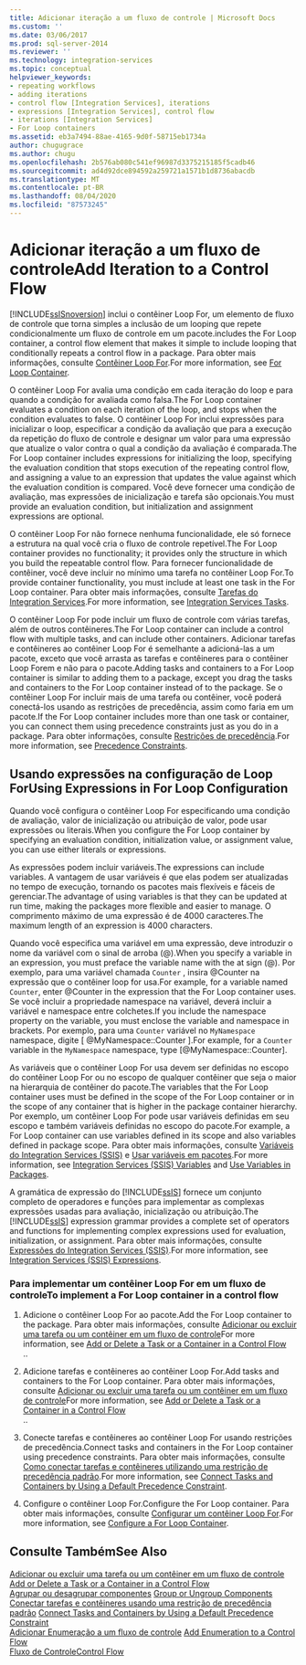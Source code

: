 ```yaml
---
title: Adicionar iteração a um fluxo de controle | Microsoft Docs
ms.custom: ''
ms.date: 03/06/2017
ms.prod: sql-server-2014
ms.reviewer: ''
ms.technology: integration-services
ms.topic: conceptual
helpviewer_keywords:
- repeating workflows
- adding iterations
- control flow [Integration Services], iterations
- expressions [Integration Services], control flow
- iterations [Integration Services]
- For Loop containers
ms.assetid: eb3a7494-88ae-4165-9d0f-58715eb1734a
author: chugugrace
ms.author: chugu
ms.openlocfilehash: 2b576ab080c541ef96987d3375215185f5cadb46
ms.sourcegitcommit: ad4d92dce894592a259721a1571b1d8736abacdb
ms.translationtype: MT
ms.contentlocale: pt-BR
ms.lasthandoff: 08/04/2020
ms.locfileid: "87573245"
---
```

# <a name="add-iteration-to-a-control-flow"></a><span data-ttu-id="66724-102">Adicionar iteração a um fluxo de controle</span><span class="sxs-lookup"><span data-stu-id="66724-102">Add Iteration to a Control Flow</span></span>
  [!INCLUDE[ssISnoversion](../includes/ssisnoversion-md.md)] <span data-ttu-id="66724-103">inclui o contêiner Loop For, um elemento de fluxo de controle que torna simples a inclusão de um looping que repete condicionalmente um fluxo de controle em um pacote.</span><span class="sxs-lookup"><span data-stu-id="66724-103">includes the For Loop container, a control flow element that makes it simple to include looping that conditionally repeats a control flow in a package.</span></span> <span data-ttu-id="66724-104">Para obter mais informações, consulte [Contêiner Loop For](control-flow/for-loop-container.md).</span><span class="sxs-lookup"><span data-stu-id="66724-104">For more information, see [For Loop Container](control-flow/for-loop-container.md).</span></span>  
  
 <span data-ttu-id="66724-105">O contêiner Loop For avalia uma condição em cada iteração do loop e para quando a condição for avaliada como falsa.</span><span class="sxs-lookup"><span data-stu-id="66724-105">The For Loop container evaluates a condition on each iteration of the loop, and stops when the condition evaluates to false.</span></span> <span data-ttu-id="66724-106">O contêiner Loop For inclui expressões para inicializar o loop, especificar a condição da avaliação que para a execução da repetição do fluxo de controle e designar um valor para uma expressão que atualize o valor contra o qual a condição da avaliação é comparada.</span><span class="sxs-lookup"><span data-stu-id="66724-106">The For Loop container includes expressions for initializing the loop, specifying the evaluation condition that stops execution of the repeating control flow, and assigning a value to an expression that updates the value against which the evaluation condition is compared.</span></span> <span data-ttu-id="66724-107">Você deve fornecer uma condição de avaliação, mas expressões de inicialização e tarefa são opcionais.</span><span class="sxs-lookup"><span data-stu-id="66724-107">You must provide an evaluation condition, but initialization and assignment expressions are optional.</span></span>  
  
 <span data-ttu-id="66724-108">O contêiner Loop For não fornece nenhuma funcionalidade, ele só fornece a estrutura na qual você cria o fluxo de controle repetível.</span><span class="sxs-lookup"><span data-stu-id="66724-108">The For Loop container provides no functionality; it provides only the structure in which you build the repeatable control flow.</span></span> <span data-ttu-id="66724-109">Para fornecer funcionalidade de contêiner, você deve incluir no mínimo uma tarefa no contêiner Loop For.</span><span class="sxs-lookup"><span data-stu-id="66724-109">To provide container functionality, you must include at least one task in the For Loop container.</span></span> <span data-ttu-id="66724-110">Para obter mais informações, consulte [Tarefas do Integration Services](control-flow/integration-services-tasks.md).</span><span class="sxs-lookup"><span data-stu-id="66724-110">For more information, see [Integration Services Tasks](control-flow/integration-services-tasks.md).</span></span>  
  
 <span data-ttu-id="66724-111">O contêiner Loop For pode incluir um fluxo de controle com várias tarefas, além de outros contêineres.</span><span class="sxs-lookup"><span data-stu-id="66724-111">The For Loop container can include a control flow with multiple tasks, and can include other containers.</span></span> <span data-ttu-id="66724-112">Adicionar tarefas e contêineres ao contêiner Loop For é semelhante a adicioná-las a um pacote, exceto que você arrasta as tarefas e contêineres para o contêiner Loop Forem e não para o pacote.</span><span class="sxs-lookup"><span data-stu-id="66724-112">Adding tasks and containers to a For Loop container is similar to adding them to a package, except you drag the tasks and containers to the For Loop container instead of to the package.</span></span> <span data-ttu-id="66724-113">Se o contêiner Loop For incluir mais de uma tarefa ou contêiner, você poderá conectá-los usando as restrições de precedência, assim como faria em um pacote.</span><span class="sxs-lookup"><span data-stu-id="66724-113">If the For Loop container includes more than one task or container, you can connect them using precedence constraints just as you do in a package.</span></span> <span data-ttu-id="66724-114">Para obter informações, consulte [Restrições de precedência](control-flow/precedence-constraints.md).</span><span class="sxs-lookup"><span data-stu-id="66724-114">For more information, see [Precedence Constraints](control-flow/precedence-constraints.md).</span></span>  
  
## <a name="using-expressions-in-for-loop-configuration"></a><span data-ttu-id="66724-115">Usando expressões na configuração de Loop For</span><span class="sxs-lookup"><span data-stu-id="66724-115">Using Expressions in For Loop Configuration</span></span>  
 <span data-ttu-id="66724-116">Quando você configura o contêiner Loop For especificando uma condição de avaliação, valor de inicialização ou atribuição de valor, pode usar expressões ou literais.</span><span class="sxs-lookup"><span data-stu-id="66724-116">When you configure the For Loop container by specifying an evaluation condition, initialization value, or assignment value, you can use either literals or expressions.</span></span>  
  
 <span data-ttu-id="66724-117">As expressões podem incluir variáveis.</span><span class="sxs-lookup"><span data-stu-id="66724-117">The expressions can include variables.</span></span> <span data-ttu-id="66724-118">A vantagem de usar variáveis é que elas podem ser atualizadas no tempo de execução, tornando os pacotes mais flexíveis e fáceis de gerenciar.</span><span class="sxs-lookup"><span data-stu-id="66724-118">The advantage of using variables is that they can be updated at run time, making the packages more flexible and easier to manage.</span></span> <span data-ttu-id="66724-119">O comprimento máximo de uma expressão é de 4000 caracteres.</span><span class="sxs-lookup"><span data-stu-id="66724-119">The maximum length of an expression is 4000 characters.</span></span>  
  
 <span data-ttu-id="66724-120">Quando você especifica uma variável em uma expressão, deve introduzir o nome da variável com o sinal de arroba (@).</span><span class="sxs-lookup"><span data-stu-id="66724-120">When you specify a variable in an expression, you must preface the variable name with the at sign (@).</span></span> <span data-ttu-id="66724-121">Por exemplo, para uma variável chamada `Counter` , insira @Counter na expressão que o contêiner loop for usa.</span><span class="sxs-lookup"><span data-stu-id="66724-121">For example, for a variable named `Counter`, enter @Counter in the expression that the For Loop container uses.</span></span> <span data-ttu-id="66724-122">Se você incluir a propriedade namespace na variável, deverá incluir a variável e namespace entre colchetes.</span><span class="sxs-lookup"><span data-stu-id="66724-122">If you include the namespace property on the variable, you must enclose the variable and namespace in brackets.</span></span> <span data-ttu-id="66724-123">Por exemplo, para uma `Counter` variável no `MyNamespace` namespace, digite [ @MyNamespace::Counter ].</span><span class="sxs-lookup"><span data-stu-id="66724-123">For example, for a `Counter` variable in the `MyNamespace` namespace, type [@MyNamespace::Counter].</span></span>  
  
 <span data-ttu-id="66724-124">As variáveis que o contêiner Loop For usa devem ser definidas no escopo do contêiner Loop For ou no escopo de qualquer contêiner que seja o maior na hierarquia de contêiner do pacote.</span><span class="sxs-lookup"><span data-stu-id="66724-124">The variables that the For Loop container uses must be defined in the scope of the For Loop container or in the scope of any container that is higher in the package container hierarchy.</span></span> <span data-ttu-id="66724-125">Por exemplo, um contêiner Loop For pode usar variáveis definidas em seu escopo e também variáveis definidas no escopo do pacote.</span><span class="sxs-lookup"><span data-stu-id="66724-125">For example, a For Loop container can use variables defined in its scope and also variables defined in package scope.</span></span> <span data-ttu-id="66724-126">Para obter mais informações, consulte [Variáveis do Integration Services &#40;SSIS&#41;](integration-services-ssis-variables.md) e [Usar variáveis em pacotes](../../2014/integration-services/use-variables-in-packages.md).</span><span class="sxs-lookup"><span data-stu-id="66724-126">For more information, see [Integration Services &#40;SSIS&#41; Variables](integration-services-ssis-variables.md) and [Use Variables in Packages](../../2014/integration-services/use-variables-in-packages.md).</span></span>  
  
 <span data-ttu-id="66724-127">A gramática de expressão do [!INCLUDE[ssIS](../includes/ssis-md.md)] fornece um conjunto completo de operadores e funções para implementar as complexas expressões usadas para avaliação, inicialização ou atribuição.</span><span class="sxs-lookup"><span data-stu-id="66724-127">The [!INCLUDE[ssIS](../includes/ssis-md.md)] expression grammar provides a complete set of operators and functions for implementing complex expressions used for evaluation, initialization, or assignment.</span></span> <span data-ttu-id="66724-128">Para obter mais informações, consulte [Expressões do Integration Services &#40;SSIS&#41;](expressions/integration-services-ssis-expressions.md).</span><span class="sxs-lookup"><span data-stu-id="66724-128">For more information, see [Integration Services &#40;SSIS&#41; Expressions](expressions/integration-services-ssis-expressions.md).</span></span>  
  
### <a name="to-implement-a-for-loop-container-in-a-control-flow"></a><span data-ttu-id="66724-129">Para implementar um contêiner Loop For em um fluxo de controle</span><span class="sxs-lookup"><span data-stu-id="66724-129">To implement a For Loop container in a control flow</span></span>  
  
1.  <span data-ttu-id="66724-130">Adicione o contêiner Loop For ao pacote.</span><span class="sxs-lookup"><span data-stu-id="66724-130">Add the For Loop container to the package.</span></span> <span data-ttu-id="66724-131">Para obter mais informações, consulte [Adicionar ou excluir uma tarefa ou um contêiner em um fluxo de controle](control-flow/add-or-delete-a-task-or-a-container-in-a-control-flow.md)</span><span class="sxs-lookup"><span data-stu-id="66724-131">For more information, see [Add or Delete a Task or a Container in a Control Flow](control-flow/add-or-delete-a-task-or-a-container-in-a-control-flow.md)</span></span>  
  <span data-ttu-id="66724-132">.</span><span class="sxs-lookup"><span data-stu-id="66724-132">.</span></span>  
  
2.  <span data-ttu-id="66724-133">Adicione tarefas e contêineres ao contêiner Loop For.</span><span class="sxs-lookup"><span data-stu-id="66724-133">Add tasks and containers to the For Loop container.</span></span> <span data-ttu-id="66724-134">Para obter mais informações, consulte [Adicionar ou excluir uma tarefa ou um contêiner em um fluxo de controle](control-flow/add-or-delete-a-task-or-a-container-in-a-control-flow.md)</span><span class="sxs-lookup"><span data-stu-id="66724-134">For more information, see [Add or Delete a Task or a Container in a Control Flow](control-flow/add-or-delete-a-task-or-a-container-in-a-control-flow.md)</span></span>  
  <span data-ttu-id="66724-135">.</span><span class="sxs-lookup"><span data-stu-id="66724-135">.</span></span>  
  
3.  <span data-ttu-id="66724-136">Conecte tarefas e contêineres ao contêiner Loop For usando restrições de precedência.</span><span class="sxs-lookup"><span data-stu-id="66724-136">Connect tasks and containers in the For Loop container using precedence constraints.</span></span> <span data-ttu-id="66724-137">Para obter mais informações, consulte [Como conectar tarefas e contêineres utilizando uma restrição de precedência padrão](../../2014/integration-services/connect-tasks-and-containers-by-using-a-default-precedence-constraint.md).</span><span class="sxs-lookup"><span data-stu-id="66724-137">For more information, see [Connect Tasks and Containers by Using a Default Precedence Constraint](../../2014/integration-services/connect-tasks-and-containers-by-using-a-default-precedence-constraint.md).</span></span>  
  
4.  <span data-ttu-id="66724-138">Configure o contêiner Loop For.</span><span class="sxs-lookup"><span data-stu-id="66724-138">Configure the For Loop container.</span></span> <span data-ttu-id="66724-139">Para obter mais informações, consulte [Configurar um contêiner Loop For](../../2014/integration-services/configure-a-for-loop-container.md).</span><span class="sxs-lookup"><span data-stu-id="66724-139">For more information, see [Configure a For Loop Container](../../2014/integration-services/configure-a-for-loop-container.md).</span></span>  
  
## <a name="see-also"></a><span data-ttu-id="66724-140">Consulte Também</span><span class="sxs-lookup"><span data-stu-id="66724-140">See Also</span></span>  
 <span data-ttu-id="66724-141">[Adicionar ou excluir uma tarefa ou um contêiner em um fluxo de controle](control-flow/add-or-delete-a-task-or-a-container-in-a-control-flow.md) </span><span class="sxs-lookup"><span data-stu-id="66724-141">[Add or Delete a Task or a Container in a Control Flow](control-flow/add-or-delete-a-task-or-a-container-in-a-control-flow.md) </span></span>  
 <span data-ttu-id="66724-142">[Agrupar ou desagrupar componentes](group-or-ungroup-components.md) </span><span class="sxs-lookup"><span data-stu-id="66724-142">[Group or Ungroup Components](group-or-ungroup-components.md) </span></span>  
 <span data-ttu-id="66724-143">[Conectar tarefas e contêineres usando uma restrição de precedência padrão](../../2014/integration-services/connect-tasks-and-containers-by-using-a-default-precedence-constraint.md) </span><span class="sxs-lookup"><span data-stu-id="66724-143">[Connect Tasks and Containers by Using a Default Precedence Constraint](../../2014/integration-services/connect-tasks-and-containers-by-using-a-default-precedence-constraint.md) </span></span>  
 <span data-ttu-id="66724-144">[Adicionar Enumeração a um fluxo de controle](../../2014/integration-services/add-enumeration-to-a-control-flow.md) </span><span class="sxs-lookup"><span data-stu-id="66724-144">[Add Enumeration to a Control Flow](../../2014/integration-services/add-enumeration-to-a-control-flow.md) </span></span>  
 [<span data-ttu-id="66724-145">Fluxo de Controle</span><span class="sxs-lookup"><span data-stu-id="66724-145">Control Flow</span></span>](control-flow/control-flow.md)  
  
  

